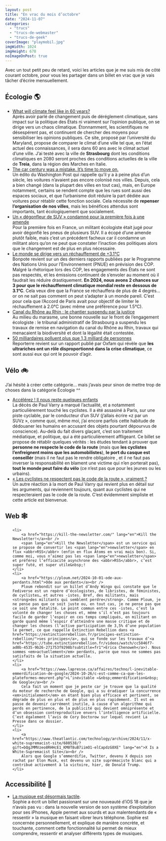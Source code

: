 ```yaml
---
layout: post
title: "En vrac du mois d’octobre"
date: "2024-11-07"
categories: 
  - "trucs"
  - "trucs-de-webmaster"
  - "trucs-de-geek"
coverImage: "playmobil.jpg"
imgWidth: 1024
imgHeight: 678
noImageOnPost: true
---
```


<p>Avec un tout petit peu de retard, voici les articles que je me suis mis de côté courant octobre, pour vous les partager dans un billet en vrac que je vais tâcher d’écrire mensuellement.</p>

<h2>Écologie <span aria-hidden="true">🌎</span></h2>

<ul>
    <li>
        <a href="https://fitzlab.shinyapps.io/cityapp/" lang="en">What will climate feel like in 60 years?</a><br />
        Après avoir parlé de changement puis de déréglement climatique, sans impact sur la politique des États ni vraiment sur l’opinion publique, on se dirige vers un chaos climatique. Étonnamment, les scientifiques ne désespérent pas, et continuent de chercher des moyens pour sensibiliser les opinions publiques. Ce site, proposé par l’université du Maryland, propose de comparer le climat d’une ville tel que, en l‘état actuel des connaissances, il sera dans 60 ans avec le climat actuel d’une ville. J’ai testé avec la ville de <strong>Strasbourg</strong> dont les conditions climatiques en 2080 seront proches des conditions actuelles de la ville de <strong>Treia</strong>, dans la région des Marches en Italie.
    </li>
    <li>
        <a href="https://www.washingtonpost.com/news/in-theory/wp/2016/02/29/the-car-century-was-a-mistake-its-time-to-move-on/" lang="en">The car century was a mistake. It’s time to move on.</a><br />
        Un édito du <span lang="en">Washington Post</span> qui rappelle qu’il y a à peine plus d’un siècle, les voitures n’avaient pas encore colonisé nos villes. Depuis, cela a bien changé (dans la plupart des villes en tout cas), mais, en Europe notamment, certains se rendent compte que les rues sont aussi des espaces sociaux, et que l’urbanisme doit réduire la part dédiée aux voitures pour rétablir cette fonction sociale. Cela nécessite de <strong>repenser l’organisation de nos villes</strong>, mais les bénéfices attendus sont importants, tant écologiquement que socialement.
    </li>
    <li>
        <a href="https://vert.eco/articles/un-degonfleur-de-suv-condamne-pour-la-premiere-fois-a-une-amende">Un «&nbsp;dégonfleur de <abbr>SUV</abbr>&nbsp;» condamné pour la première fois à une amende</a><br />
        Pour la première fois en France, un militant écologiste était jugé pour avoir dégonflé les pneus de plusieurs <abbr>SUV</abbr>. Il a écopé d’une amende plutôt faible, mais c’est un précédent facheux car il condamne un militant alors qu’on ne peut que constater l’inaction des politiques alors que le changement est de plus en plus nécessaire.
    </li>
    <li>
        <a href="https://bonpote.com/le-monde-se-dirige-vers-un-rechauffement-de-3-1c/">Le monde se dirige vers un réchauffement de +3.1°C</a><br />
        Bonpote revient sur un des derniers rapports publiées par le Programme des Nations Unis pour l’Environnement (<abbr>PNUE</abbr>) en prévision des <abbr>COP</abbr>. Malgré la rhétorique lors des <abbr>COP</abbr>, les engagements des États ne sont pas respectés, et les émissions continuent de s’envoler au moment où il faudrait les réduire drastiquement. <strong>En 2024, nous avons 2 chances sur 3 pour que le réchauffement climatique mondial reste en dessous de 3.1°C</strong>. Cela veux dire que la France se réchauffera de plus de 4 degrés… or on ne sait pas comment on peut s’adapter à un monde pareil. C‘est pour cela que l’Accord de Paris avait pour objectif de limiter le réchauffement à 2.0°C (avec même une préférence pour 1.5°C).
    </li>
    <li>
        <a href="https://reporterre.net/Canal-du-Rhone-au-Rhin-le-chantier-suspendu-par-la-justice">Canal du Rhône au Rhin&nbsp;: le chantier suspendu par la justice</a><br />
        Au milieu du marasme, une bonne nouvelle sur le front de l’engagement écologiste&nbsp;: le tribunal administratif de Strasbourg a suspendu les travaux de remise en navigation du canal du Rhône au Rhin, travaux qui menacaient la biodiversité et dont la légalité était contestée. 
    </li>
    <li>
        <a href="https://reporterre.net/50-milliardaires-polluent-plus-que-1-3-milliard-de-personnes">50 milliardaires polluent plus que 1,3 milliard de personnes</a><br />
        Reporterre revient sur un rapport publié par Oxfam qui révèle que <strong>les ultrariches ont un rôle disproportionné dans la crise climatique</strong>, ce sont aussi eux qui ont le pouvoir d’agir.
    </li>
</ul>

<h2 lang="en">Vélo <span aria-hidden="true">🚲</span></h2>
<p>J’ai hésité à créer cette catégorie… mais j’avais peur sinon de mettre trop de choses dans la catégorie Écologie ^^</p>

<ul>
    <li>
        <a href="https://absolument-tout.net/accelerez/">Accélérez&nbsp;! Il nous reste quelques enfants</a><br />
        La décès de Paul Varry a marqué l’actualité, et a notamment particulièrement touché les cyclistes. Il a été assasiné à Paris, sur une piste cyclable, par le conducteur d’un <abbr>SUV</abbr> (j’allais écrire «z&nbsp;par un <abbr>SUV</abbr>z&nbsp;», comme quoi, même moi, j’ai encore parfois cette habitude de dédouaner les humains en accusant des objets pourtant dépourvus de conscience). Au-delà du fait divers glaçant, c’est son traitement médiatique, et politique, qui a été particulièrement affligeant. Ce billet se propose de rétablir quelques vérités&nbsp;: les études tendant à prouver que <strong>personne ne respecte le code de la route</strong> (mais que <strong>les cyclistes l’enfreignent moins que les automobilistes</strong>), <strong>le port du casque est conseillér</strong> (mais il ne faut pas le rendre obligatoire , et il ne faut pas inverser la responsabilité en blament une victime qui n’en porterait pas), <strong>tout le monde peut faire du vélo</strong> (ce n’est pas que pour les jeunes ou les urbains).
    </li>
    <li>
        <a href="https://theconversation.com/les-cyclistes-ne-respectent-pas-le-code-de-la-route-vraiment-242040">«&nbsp;Les cyclistes ne respectent pas le code de la route&nbsp;», vraiment&nbsp;?</a><br />
        Un autre réaction à la mort de Paul Varry qui revient plus en détail sur les arguments, qui reviennent toujours, quant aux cyclistes qui ne respecteraient pas le code de la route. C‘est évidemment simpliste et cette article est bienvenue.
    </li>

</ul>

<h2 lang="en">Web <span aria-hidden="true">🕸️</span></h2>

<ul>

    <li>
        <a href="https://kill-the-newsletter.com/" lang="en">Kill the Newsletter!</a><br />
        <span lang="en">Kill the Newsletter</span> est un service qui se propose de convertir les <span lang="en">newsletter</span> en flux <abbr>RSS</abbr> (enfin en flux Atoms en vrai mais bon). Si, comme moi, vous n’aimez pas les <span lang="en">newsletter</span> et préférez l’efficacité asynchrone des <abbr>RSS</abbr>, c’est super futé, et super utile&nbsp;!
    </li>
    <li>
        <a href="https://ploum.net/2024-10-01-ode-aux-perdants.html">Ode aux perdants</a><br />
        Ploum rebondit sur un billet d’Andy Wingo qui constate que le Fediverse est un repère d’écologistes, de libristes, de féministes, de cyclistes… et autres -istes. Bref, des militants, mais <strong>des militants qui semblent perdre</strong>. Comme Ploum, je ne pense pas que ce soit juste ou, en tout cas, je ne pense pas que ce soit une fatalité. Le point commun entre ces -istes, c’est la volonté de changer les choses et, même s’il n’est pas toujours facile de garder l‘espoir en ces temps compliqués, en militant on garde quand même l’espoir d’atteindre une masse critique et de changer les choses (l’active participation de 3,5% d’une population le permet, ce que rappelle Extinction Rebellion dans <a href="https://extinctionrebellion.fr/principes-extinction-rebellion/">ses principes</a>, qui se fonde sur les travaux d’<a href="https://tube.extinctionrebellion.fr/videos/watch/cc5846f7-ad0b-4535-9b26-271753f9298b?subtitle=fr1">Erica Chenoweh</a>). Nous sommes <em>actuellement</em> perdants, parce que nous ne sommes pas satisfaits de la situation actuelle.
    </li>
    <li>
        <a href="https://www.lapresse.ca/affaires/techno/l-inevitable-emmerdification-de-google/2024-10-26/c-est-comme-ca-que-les-plateformes-meurent.php">L’inévitable «&nbsp;emmerdification&nbsp; de Google</a><br />
        Cela fait un moment que je peste car je trouve que la qualité du moteur de recherche de Google, qui a su éradiquer la concurrence <em>initialement</em> en étant bien plus efficace et pertinent, se dégrade de plus en plus et de plus en plus rapidement. Il est en passe de devenir carrément inutile, à cause d’un algorithme qui perds en pertinence, de la publicité qui devient omniprésente et d’un obsession contreproductive envers l’intelligence artificielle. C’est également l’avis de Cory Doctorow sur lequel revient La Presse dans ce dossier.
    </li>
    <li>
        <a href="https://www.theatlantic.com/technology/archive/2024/11/x-white-supremacist-site/680538/?gift=bQgJMMVzeo8RHHcE1_KM0T8uB7iimO1-elCapdzG8XE" lang="en">X Is a White-Supremacist Site</a><br />
        Alors que Google s’emmerdifie, Twitter, devenu X depuis son rachat par Elon Musk, est devenu un site suprémaciste blanc qui a contribué activement à la victoire, hier, de Donald Trump.
    </li>
</ul>

<h2>Accessibilité <span aria-hidden="true">🦻</span></h2>

<ul>
    <li>
        <a href="https://www.sophie-drouvroy.com/blog/la-musique-est-desormais-tactile/">La musique est désormais tactile</a>.<br />
        Sophie a écrit un billet passionant sur une nouveauté d’<span lang="en">iOS</span>&nbsp;18 que je n’avais pas vu : dans la nouvelle version de son système d’exploitation pour ses iPhones, Apple permet aux sourds et aux malentendants de « ressentir » la musique en faisant vibrer leurs téléphone. Sophie est concernée personnellement, et explique de manière concrète, et touchante, comment cette fonctionnalité lui permet de mieux comprendre, ressentir et analyser différents types de musiques.
    </li>
</ul>
